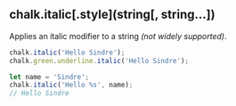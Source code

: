 ## chalk.italic\[.style\](string[, string...])

Applies an italic modifier to a string *(not widely supported)*.

```js
chalk.italic('Hello Sindre');
chalk.green.underline.italic('Hello Sindre');

let name = 'Sindre';
chalk.italic('Hello %s', name);
// Hello Sindre
```